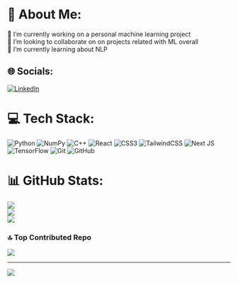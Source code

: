 # 💫 About Me:
🔭 I’m currently working on a personal machine learning project<br> 👯 I’m looking to collaborate on on projects related with ML overall<br>🤝  I’m currently learning about NLP<br> 


## 🌐 Socials:
[![LinkedIn](https://img.shields.io/badge/LinkedIn-%230077B5.svg?logo=linkedin&logoColor=white)](https://linkedin.com/in/yeabsera-sisay-b5615b240) 

# 💻 Tech Stack:
![Python](https://img.shields.io/badge/python-3670A0?style=for-the-badge&logo=python&logoColor=ffdd54) ![NumPy](https://img.shields.io/badge/numpy-%23013243.svg?style=for-the-badge&logo=numpy&logoColor=white) ![C++](https://img.shields.io/badge/c++-%2300599C.svg?style=for-the-badge&logo=c%2B%2B&logoColor=white) ![React](https://img.shields.io/badge/react-%2320232a.svg?style=for-the-badge&logo=react&logoColor=%2361DAFB) ![CSS3](https://img.shields.io/badge/css3-%231572B6.svg?style=for-the-badge&logo=css3&logoColor=white) ![TailwindCSS](https://img.shields.io/badge/tailwindcss-%2338B2AC.svg?style=for-the-badge&logo=tailwind-css&logoColor=white) ![Next JS](https://img.shields.io/badge/Next-black?style=for-the-badge&logo=next.js&logoColor=white) ![TensorFlow](https://img.shields.io/badge/TensorFlow-%23FF6F00.svg?style=for-the-badge&logo=TensorFlow&logoColor=white) ![Git](https://img.shields.io/badge/git-%23F05033.svg?style=for-the-badge&logo=git&logoColor=white) ![GitHub](https://img.shields.io/badge/github-%23121011.svg?style=for-the-badge&logo=github&logoColor=white)
# 📊 GitHub Stats:
![](https://github-readme-stats.vercel.app/api?username=yab-g4u&theme=dark&hide_border=false&include_all_commits=false&count_private=false)<br/>
![](https://github-readme-streak-stats.herokuapp.com/?user=yab-g4u&theme=dark&hide_border=false)<br/>
![](https://github-readme-stats.vercel.app/api/top-langs/?username=yab-g4u&theme=dark&hide_border=false&include_all_commits=false&count_private=false&layout=compact)

### 🔝 Top Contributed Repo
![](https://github-contributor-stats.vercel.app/api?username=yab-g4u&limit=5&theme=dark&combine_all_yearly_contributions=true)

---
[![](https://visitcount.itsvg.in/api?id=yab-g4u&icon=0&color=0)](https://visitcount.itsvg.in)

<!-- Proudly created with GPRM ( https://gprm.itsvg.in ) -->
